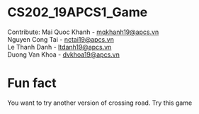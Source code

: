 # CS202_19APCS1_Game
Contribute:
Mai Quoc Khanh - mqkhanh19@apcs.vn\
Nguyen Cong Tai - nctai19@apcs.vn\
Le Thanh Danh - ltdanh19@apcs.vn\
Duong Van Khoa - dvkhoa19@apcs.vn
# Fun fact
You want to try another version of crossing road. Try this game
